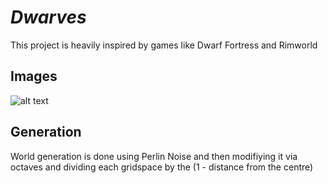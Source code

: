 # _Dwarves_
This project is heavily inspired by games like Dwarf Fortress and Rimworld

## Images
![alt text](https://cdn.discordapp.com/attachments/789152776135114796/822590703074672660/unknown.png)

## Generation
World generation is done using Perlin Noise and then modifiying it via octaves and dividing each gridspace by the (1 - distance from the centre)
